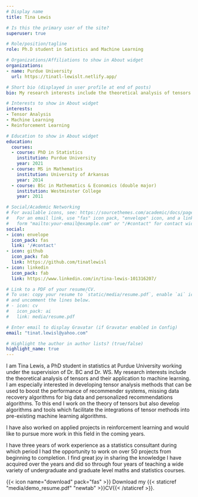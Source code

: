 ```yaml
---
# Display name
title: Tina Lewis

# Is this the primary user of the site?
superuser: true

# Role/position/tagline
role: Ph.D student in Satistics and Machine Learning

# Organizations/Affiliations to show in About widget
organizations:
- name: Purdue University
  url: https://tinatl-lewislt.netlify.app/

# Short bio (displayed in user profile at end of posts)
bio: My research interests include the theoretical analysis of tensors and their application to machine learning. I have also worked on applied projects in reinforcement learning over the years and also have 3 years of work experience as a statistics consultant.

# Interests to show in About widget
interests:
- Tensor Analysis
- Machine Learning
- Reinforcement Learning

# Education to show in About widget
education:
  courses:
  - course: PhD in Statistics
    institution: Purdue University
    year: 2021
  - course: MS in Mathematics
    institution: University of Arkansas 
    year: 2014
  - course: BSc in Mathematics & Economics (double major)
    institution: Westminster College 
    year: 2011

# Social/Academic Networking
# For available icons, see: https://sourcethemes.com/academic/docs/page-builder/#icons
#   For an email link, use "fas" icon pack, "envelope" icon, and a link in the
#   form "mailto:your-email@example.com" or "/#contact" for contact widget.
social:
- icon: envelope
  icon_pack: fas
  link: '/#contact'
- icon: github
  icon_pack: fab
  link: https://github.com/tinatlewisl
- icon: linkedin
  icon_pack: fab
  link: https://www.linkedin.com/in/tina-lewis-101316207/

# Link to a PDF of your resume/CV.
# To use: copy your resume to `static/media/resume.pdf`, enable `ai` icons in `params.toml`, 
# and uncomment the lines below.
# - icon: cv
#   icon_pack: ai
#   link: media/resume.pdf

# Enter email to display Gravatar (if Gravatar enabled in Config)
email: "tinat.lewisl@yahoo.com"

# Highlight the author in author lists? (true/false)
highlight_name: true
---
```


I am Tina Lewis, a PhD student in statistics at Purdue University working under the supervision of Dr. BC and Dr. WS. My research interests include the theoretical analysis of tensors and their application to machine learning. I am especially interested in developing tensor analysis methods that can be used to boost the performance of recommender systems, missing data recovery algorithms for big data and personalized recommendations algorithms. To this end I work on the theory of tensors but also develop algorithms and tools which facilitate the integrations of tensor methods into pre-existing machine learning algorithms. 

I have also worked on applied projects in reinforcement learning and would like to pursue more work in this field in the coming years.

I have three years of work experience as a statistics consultant during which period I had the opportunity to work on over 50 projects from beginning to completion. I find great joy in sharing the knowledge I have acquired over the years and did so through four years of teaching a wide variety of undergraduate and graduate level maths and statistics courses.



{{< icon name="download" pack="fas" >}} Download my {{< staticref "media/demo_resume.pdf" "newtab" >}}CV{{< /staticref >}}.
